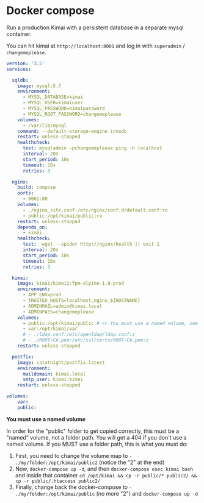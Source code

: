 # Docker compose

Run a production Kimai with a persistent database in a separate mysql container.

You can hit kimai at `http://localhost:8001` and log in with `superadmin` / `changemeplease`.

```yaml
version: '3.5'
services:

  sqldb:
    image: mysql:5.7
    environment:
      - MYSQL_DATABASE=kimai
      - MYSQL_USER=kimaiuser
      - MYSQL_PASSWORD=kimaipassword
      - MYSQL_ROOT_PASSWORD=changemeplease
    volumes:
      - /var/lib/mysql
    command: --default-storage-engine innodb
    restart: unless-stopped
    healthcheck:
      test: mysqladmin -pchangemeplease ping -h localhost
      interval: 20s
      start_period: 10s
      timeout: 10s
      retries: 3

  nginx:
    build: compose
    ports:
      - 8001:80
    volumes:
      - ./nginx_site.conf:/etc/nginx/conf.d/default.conf:ro
      - public:/opt/kimai/public:ro
    restart: unless-stopped
    depends_on:
      - kimai
    healthcheck:
      test:  wget --spider http://nginx/health || exit 1
      interval: 20s
      start_period: 10s
      timeout: 10s
      retries: 3

  kimai:
    image: kimai/kimai2:fpm-alpine-1.8-prod
    environment:
      - APP_ENV=prod
      - TRUSTED_HOSTS=localhost,nginx,${HOSTNAME}
      - ADMINMAIL=admin@kimai.local
      - ADMINPASS=changemeplease
    volumes:
      - public:/opt/kimai/public # << You must use a named volume, see note below
      - var:/opt/kimai/var
      # - ./ldap.conf:/etc/openldap/ldap.conf:z
      # - ./ROOT-CA.pem:/etc/ssl/certs/ROOT-CA.pem:z
    restart: unless-stopped

  postfix:
    image: catatnight/postfix:latest
    environment:
      maildomain: kimai.local
      smtp_user: kimai:kimai
    restart: unless-stopped

volumes:
    var:
    public:
```

**You must use a named volume**

In order for the "public" folder to get copied correctly, this must be a "named" volume, not a folder path. You will get a 404 if you don't use a named volume. If you MUST use a folder path, this is what you must do:

1. First, you need to change the volume map to `- ./my/folder:/opt/kimai/public2` (notice the "2" at the end)
2. Now, `docker-compose up -d`, and then `docker-compose exec kimai bash` and inside that container `cd /opt/kimai && cp -r public/* public2/ && cp -r public/.htaccess public2/`
3. Finally, change back the docker-compose to `- ./my/folder:/opt/kimai/public` (no more "2") and `docker-compose up -d`
